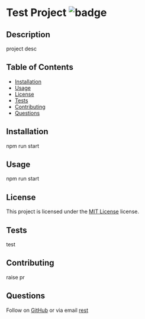 # Test Project ![badge](https://img.shields.io/badge/License-MIT-yellow.svg)

  ## Description
  project desc
  ## Table of Contents
  * [Installation](#installation)
  * [Usage](#usage)
  * [License](#license)
  * [Tests](#tests)
  * [Contributing](#contributing)
  * [Questions](#questions)
    
  ## Installation <a id="installation"></a>
  npm run start 
  
  ## Usage <a id="usage"></a>
  npm run start 
  
  ## License <a id="license"></a>
  This project is licensed under the [MIT License](https://choosealicense.com/licenses/mit/) license.  
  
  ## Tests <a id="tests"></a>
  test

  ## Contributing <a id="contributing"></a>
  raise pr
  
  ## Questions <a id="questions"></a>
  Follow on [GitHub](https://github.com/npm ) or via email [rest](mailto:rest)
